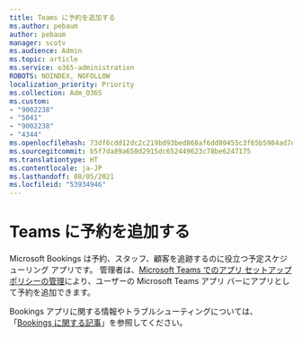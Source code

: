 ```yaml
---
title: Teams に予約を追加する
ms.author: pebaum
author: pebaum
manager: scotv
ms.audience: Admin
ms.topic: article
ms.service: o365-administration
ROBOTS: NOINDEX, NOFOLLOW
localization_priority: Priority
ms.collection: Adm_O365
ms.custom:
- "9002238"
- "5041"
- "9002238"
- "4344"
ms.openlocfilehash: 73df6cdd12dc2c219bd93bed868af6dd80455c3f65b5984ad7dbc65682b54bf2
ms.sourcegitcommit: b5f7da89a650d2915dc652449623c78be6247175
ms.translationtype: HT
ms.contentlocale: ja-JP
ms.lasthandoff: 08/05/2021
ms.locfileid: "53934946"
---
```

# <a name="adding-bookings-to-teams"></a>Teams に予約を追加する

Microsoft Bookings は予約、スタッフ、顧客を追跡するのに役立つ予定スケジューリング アプリです。 管理者は、[Microsoft Teams でのアプリ セットアップ ポリシーの管理](https://docs.microsoft.com/microsoftteams/teams-app-setup-policies)により、ユーザーの Microsoft Teams アプリ バーにアプリとして予約を追加できます。

Bookings アプリに関する情報やトラブルシューティングについては、「[Bookings に関する記事](https://docs.microsoft.com/microsoft-365/bookings/bookings-faq)」を参照してください。
